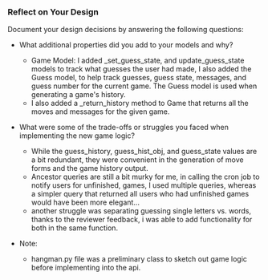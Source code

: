 
### Reflect on Your Design

Document your design decisions by answering the following questions:

- What additional properties did you add to your models and why?
	- Game Model: I added _set_guess_state, and update_guess_state models to track
	what guesses the user had made, I also added the Guess model, to help track guesses,
	guess state, messages, and guess number for the current game. The Guess model is used when
	generating a game's history.
	- I also added a _return_history method to Game that returns all the moves and messages
	for the given game.

- What were some of the trade-offs or struggles you faced when implementing the new game logic?
	- While the guess_history, guess_hist_obj, and guess_state values are a bit redundant,
	they were convenient in the generation of move forms and the game history output.
	- Ancestor queries are still a bit murky for me, in calling the cron job to notify users for unfinished,
	games, I used multiple queries, whereas a simpler query that returned all users who had unfinished games would have been more elegant...
	- another struggle was separating guessing single letters vs. words, thanks to the reviewer feedback, i was able to add functionality for both in the same function.


- Note:
	- hangman.py file was a preliminary class to sketch out game logic before implementing into the api.




